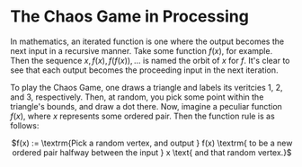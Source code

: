 # The Chaos Game in Processing

In mathematics, an iterated function is one where the output becomes the next input in a recursive manner. Take some function $f(x)$, for example. Then the sequence $x, f(x), f(f(x)), \ldots$ is named the orbit of $x$ for $f$. It's clear to see that each output becomes the proceeding input in the next iteration.

To play the Chaos Game, one draws a triangle and labels its veritcies 1, 2, and 3, respectively. Then, at random, you pick some point within the triangle's bounds, and draw a dot there. Now, imagine a peculiar function $f(x)$, where $x$ represents some ordered pair. Then the function rule is as follows:

<p align="center">$f(x) := \textrm{Pick a random vertex, and output } f(x) \textrm{ to be a new ordered pair halfway between the input } x \text{ and that random vertex.}$


